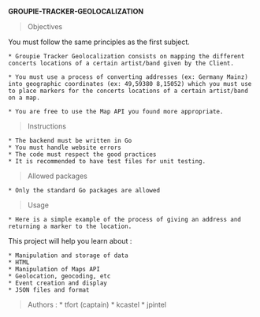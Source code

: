 **GROUPIE-TRACKER-GEOLOCALIZATION**

> Objectives

You must follow the same principles as the first subject.

    * Groupie Tracker Geolocalization consists on mapping the different concerts locations of a certain artist/band given by the Client.

    * You must use a process of converting addresses (ex: Germany Mainz) into geographic coordinates (ex: 49,59380 8,15052) which you must use to place markers for the concerts locations of a certain artist/band on a map.

    * You are free to use the Map API you found more appropriate.

> Instructions

    * The backend must be written in Go
    * You must handle website errors
    * The code must respect the good practices
    * It is recommended to have test files for unit testing.

> Allowed packages

    * Only the standard Go packages are allowed

> Usage

    * Here is a simple example of the process of giving an address and returning a marker to the location.

This project will help you learn about :

    * Manipulation and storage of data
    * HTML
    * Manipulation of Maps API
    * Geolocation, geocoding, etc
    * Event creation and display
    * JSON files and format

> Authors : 
    * tfort (captain)
    * kcastel
    * jpintel